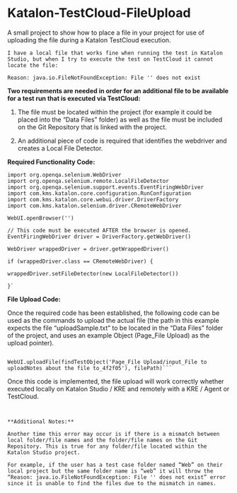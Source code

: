 # Katalon-TestCloud-FileUpload
A small project to show how to place a file in your project for use of uploading the file during a Katalon TestCloud execution.

```
I have a local file that works fine when running the test in Katalon Studio, but when I try to execute the test on TestCloud it cannot locate the file:

Reason: java.io.FileNotFoundException: File '' does not exist
```

**Two requirements are needed in order for an additional file to be available for a test run that is executed via TestCloud:**

1. The file must be located within the project (for example it could be placed into the “Data Files” folder) as well as the file must be included on the Git Repository that is linked with the project.

2. An additional piece of code is required that identifies the webdriver and creates a Local File Detector.

**Required Functionality Code:**
```
import org.openqa.selenium.WebDriver
import org.openqa.selenium.remote.LocalFileDetector
import org.openqa.selenium.support.events.EventFiringWebDriver
import com.kms.katalon.core.configuration.RunConfiguration
import com.kms.katalon.core.webui.driver.DriverFactory
import com.kms.katalon.selenium.driver.CRemoteWebDriver

WebUI.openBrowser('')

// This code must be executed AFTER the browser is opened.
EventFiringWebDriver driver = DriverFactory.getWebDriver()

WebDriver wrappedDriver = driver.getWrappedDriver()

if (wrappedDriver.class == CRemoteWebDriver) {

wrappedDriver.setFileDetector(new LocalFileDetector())

}`
```
**File Upload Code:**

Once the required code has been established, the following code can be used as the commands to upload the actual file (the path in this example expects the file “uploadSample.txt” to be located in the “Data Files” folder of the project, and uses an example Object (Page_File Upload) as the upload pointer).

```String filePath = new File(RunConfiguration.getProjectDir() + '/' + 'Data Files/uploadSample.txt').getCanonicalPath()

WebUI.uploadFile(findTestObject('Page_File Upload/input_File to uploadNotes about the file to_4f2f05'), filePath)```

```
Once this code is implemented, the file upload will work correctly whether executed locally on Katalon Studio / KRE and remotely with a KRE / Agent or TestCloud.
```


**Additional Notes:**

Another time this error may occur is if there is a mismatch between local folder/file names and the folder/file names on the Git Repository. This is true for any folder/file located within the Katalon Studio project. 

For example, if the user has a test case folder named “Web” on their local project but the same folder name is “web” it will throw the “Reason: java.io.FileNotFoundException: File '' does not exist” error since it is unable to find the files due to the mismatch in names.

